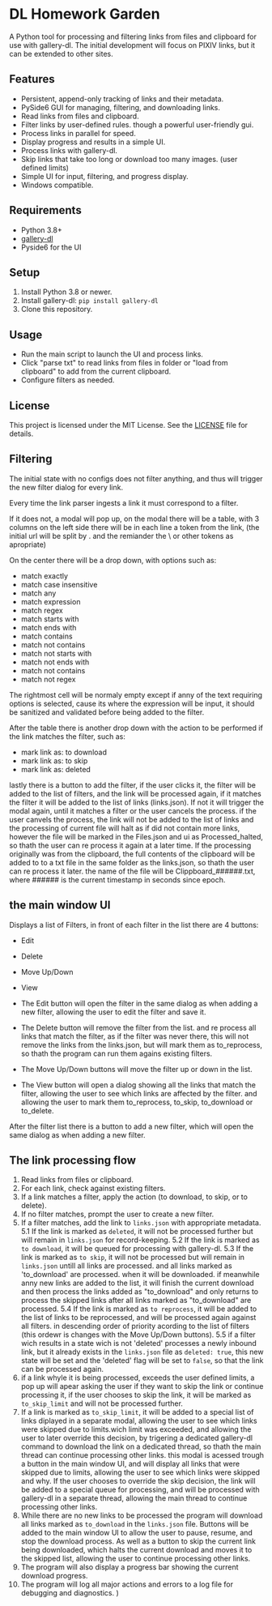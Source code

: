 # DL Homework Garden

A Python tool for processing and filtering links from files and clipboard for use with gallery-dl. The initial development will focus on PIXIV links, but it can be extended to other sites.

## Features

- Persistent, append-only tracking of links and their metadata.
- PySide6 GUI for managing, filtering, and downloading links.
- Read links from files and clipboard.
- Filter links by user-defined rules. though a powerful user-friendly gui.
- Process links in parallel for speed.
- Display progress and results in a simple UI.
- Process links with gallery-dl.
- Skip links that take too long or download too many images. (user defined limits)
- Simple UI for input, filtering, and progress display.
- Windows compatible.

## Requirements

- Python 3.8+
- [gallery-dl](https://github.com/mikf/gallery-dl)
- Pyside6 for the UI

## Setup

1. Install Python 3.8 or newer.
2. Install gallery-dl: `pip install gallery-dl`
3. Clone this repository.

## Usage

- Run the main script to launch the UI and process links.
- Click "parse txt" to read links from files in folder or "load from clipboard" to add from the current clipboard.
- Configure filters as needed.

## License

This project is licensed under the MIT License. See the [LICENSE](LICENSE) file for details.

## Filtering

The initial state with no configs does not filter anything, and thus will trigger the new filter dialog for every link.

Every time the link parser ingests a link it must correspond to a filter.

If it does not, a modal will pop up, on the modal there will be a table, with 3 columns on the left side there will be in each line a token from the link, (the initial url will be split by . and the remiander the \ or other tokens as apropriate)

On the center there will be a drop down, with options such as:

- match exactly
- match case insensitive
- match any
- match expression
- match regex
- match starts with
- match ends with
- match contains
- match not contains
- match not starts with
- match not ends with
- match not contains
- match not regex

The rightmost cell will be normaly empty except if anny of the text requiring options is selected, cause its where the expression will be input, it should be sanitized and validated before being added to the filter.

After the table there is another drop down with the action to be performed if the link matches the filter, such as:

- mark link as: to download
- mark link as: to skip
- mark link as: deleted

lastly there is a button to add the filter, if the user clicks it, the filter will be added to the list of filters, and the link will be processed again, if it matches the filter it will be added to the list of links (links.json).
If not it will trigger the modal again, until it matches a filter or the user cancels the process. if the user canvels the process, the link will not be added to the list of links and the processing of current file will halt as if did not contain more links, however the file will be marked in the Files.json and ui as Processed_halted, so thath the user can re process it again at a later time.
If the processing originally was from the clipboard, the full contents of the clipboard will be added to to a txt file in the same folder as the links.json, so thath the user can re process it later. the name of the file will be Clippboard_######.txt, where ###### is the current timestamp in seconds since epoch.

## the  main window UI

Displays a list of Filters, in front of each filter in the list there are 4 buttons:

- Edit
- Delete
- Move Up/Down
- View

- The Edit button will open the filter in the same dialog as when adding a new filter, allowing the user to edit the filter and save it.
- The Delete button will remove the filter from the list. and re process all links that match the filter, as if the filter was never there, this will not remove the links from the links.json, but will mark them as to_reprocess, so thath the program can run them agains existing filters.
- The Move Up/Down buttons will move the filter up or down in the list.
- The View button will open a dialog showing all the links that match the filter, allowing the user to see which links are affected by the filter. and allowing the user to mark them to_reprocess, to_skip, to_download or to_delete.

After the filter list there is a button to add a new filter, which will open the same dialog as when adding a new filter.

## The link processing flow

1. Read links from files or clipboard.
2. For each link, check against existing filters.
3. If a link matches a filter, apply the action (to download, to skip, or to delete).
4. If no filter matches, prompt the user to create a new filter.
5. If a filter matches, add the link to `links.json` with appropriate metadata.
5.1 If the link is marked as `deleted`, it will not be processed further but will remain in `links.json` for record-keeping.
5.2 If the link is marked as `to download`, it will be queued for processing with gallery-dl.
5.3 If the link is marked as `to skip`, it will not be processed but will remain in `links.json` untill all links are processed. and all links marked as 'to_download' are processed. when it will be downloaded. if meanwhile anny new links are added to the list, it will finish the current download and then process the links added as "to_download" and only returns to process the skipped links after all links marked as "to_download" are processed.
5.4 If the link is marked as `to reprocess`, it will be added to the list of links to be reprocessed, and will be processed again against all filters. in descending order of priority acording to the list of filters (this ordewr is changes with the Move Up/Down buttons).
5.5 if a filter wich results in a state wich is not 'deleted' processes a newly inbound link, but it already exists in the `links.json` file as `deleted: true`, this new state will be set and the 'deleted' flag will be set to `false`, so that the link can be processed again.
6. if a link whyle it is being processed, exceeds the user defined limits, a pop up will apear asking the user if they want to skip the link or continue processing it, if the user chooses to skip the link, it will be marked as `to_skip_limit` and will not be processed further.
7. If a link is marked as `to_skip_limit`, it will be added to a special list of links diplayed in a separate modal, allowing the user to see which links were skipped due to limits.wich limit was exceeded, and allowing the user to later override this decision, by trigering a dedicated gallery-dl command to download the link on a dedicated thread, so thath the main thread can continue processing other links. this modal is acessed trough a button in the main window UI, and will display all links that were skipped due to limits, allowing the user to see which links were skipped and why. If the user chooses to override the skip decision, the link will be added to a special queue for processing, and will be processed with gallery-dl in a separate thread, allowing the main thread to continue processing other links.
8. While there are no new links to be processed the program will download all links marked as `to_download` in the `links.json` file. Buttons will be added to the main window UI to allow the user to pause, resume, and stop the download process. As well as a button to skip the current link being downloaded, which halts the current download and moves it to the skipped list, allowing the user to continue processing other links.
9. The program will also display a progress bar showing the current download progress.
10. The program will log all major actions and errors to a log file for debugging and diagnostics.
)
